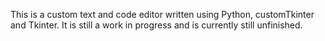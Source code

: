 This is a custom text and code editor written using Python, customTkinter and Tkinter. It is still a work in progress and is currently still unfinished.
